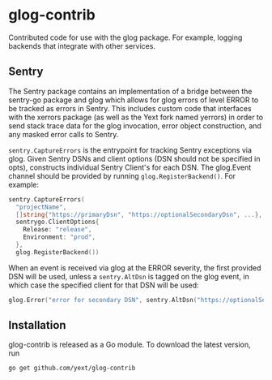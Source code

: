 glog-contrib
============

Contributed code for use with the glog package.  For example, logging backends that integrate with other services.

## Sentry

The Sentry package contains an implementation of a bridge between
the sentry-go package and glog which allows for glog errors of
level ERROR to be tracked as errors in Sentry. This includes
custom code that interfaces with the xerrors package (as well
as the Yext fork named yerrors) in order to send stack trace
data for the glog invocation, error object construction,
and any masked error calls to Sentry.

`sentry.CaptureErrors` is the entrypoint for tracking Sentry exceptions via glog.
Given Sentry DSNs and client options (DSN should not be specified in opts),
constructs individual Sentry Client's for each DSN. The glog.Event channel
should be provided by running `glog.RegisterBackend()`. For example:

```go
sentry.CaptureErrors(
  "projectName",
  []string{"https://primaryDsn", "https://optionalSecondaryDsn", ...},
  sentrygo.ClientOptions{
    Release: "release",
    Environment: "prod",
  },
  glog.RegisterBackend())
```

When an event is received via glog at the ERROR severity,
the first provided DSN will be used, unless a `sentry.AltDsn`
is tagged on the glog event, in which case the specified client
for that DSN will be used:

```go
glog.Error("error for secondary DSN", sentry.AltDsn("https://optionalSecondaryDsn"))
```

## Installation
glog-contrib is released as a Go module. To download the latest version, run
```
go get github.com/yext/glog-contrib
```
